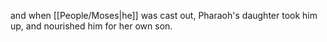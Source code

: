 and when [[People/Moses\|he]] was cast out, Pharaoh's daughter took him up, and nourished him for her own son.